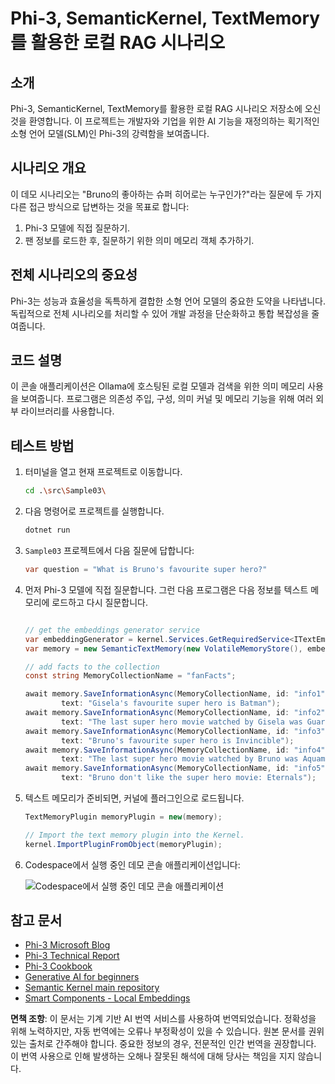 # Phi-3, SemanticKernel, TextMemory를 활용한 로컬 RAG 시나리오

## 소개

Phi-3, SemanticKernel, TextMemory를 활용한 로컬 RAG 시나리오 저장소에 오신 것을 환영합니다. 이 프로젝트는 개발자와 기업을 위한 AI 기능을 재정의하는 획기적인 소형 언어 모델(SLM)인 Phi-3의 강력함을 보여줍니다.

## 시나리오 개요

이 데모 시나리오는 "Bruno의 좋아하는 슈퍼 히어로는 누구인가?"라는 질문에 두 가지 다른 접근 방식으로 답변하는 것을 목표로 합니다:

1. Phi-3 모델에 직접 질문하기.
2. 팬 정보를 로드한 후, 질문하기 위한 의미 메모리 객체 추가하기.

## 전체 시나리오의 중요성

Phi-3는 성능과 효율성을 독특하게 결합한 소형 언어 모델의 중요한 도약을 나타냅니다. 독립적으로 전체 시나리오를 처리할 수 있어 개발 과정을 단순화하고 통합 복잡성을 줄여줍니다.

## 코드 설명

이 콘솔 애플리케이션은 Ollama에 호스팅된 로컬 모델과 검색을 위한 의미 메모리 사용을 보여줍니다. 프로그램은 의존성 주입, 구성, 의미 커널 및 메모리 기능을 위해 여러 외부 라이브러리를 사용합니다.

## 테스트 방법

1. 터미널을 열고 현재 프로젝트로 이동합니다.

    ```bash
    cd .\src\Sample03\
    ```

1. 다음 명령어로 프로젝트를 실행합니다.

    ```bash
    dotnet run
    ```

1. `Sample03` 프로젝트에서 다음 질문에 답합니다:

    ```csharp
    var question = "What is Bruno's favourite super hero?"
    ```

1. 먼저 Phi-3 모델에 직접 질문합니다. 그런 다음 프로그램은 다음 정보를 텍스트 메모리에 로드하고 다시 질문합니다.

    ```csharp

    // get the embeddings generator service
    var embeddingGenerator = kernel.Services.GetRequiredService<ITextEmbeddingGenerationService>();
    var memory = new SemanticTextMemory(new VolatileMemoryStore(), embeddingGenerator);    

    // add facts to the collection
    const string MemoryCollectionName = "fanFacts";
    
    await memory.SaveInformationAsync(MemoryCollectionName, id: "info1", 
            text: "Gisela's favourite super hero is Batman");
    await memory.SaveInformationAsync(MemoryCollectionName, id: "info2", 
            text: "The last super hero movie watched by Gisela was Guardians of the Galaxy Vol 3");
    await memory.SaveInformationAsync(MemoryCollectionName, id: "info3", 
            text: "Bruno's favourite super hero is Invincible");
    await memory.SaveInformationAsync(MemoryCollectionName, id: "info4", 
            text: "The last super hero movie watched by Bruno was Aquaman II");
    await memory.SaveInformationAsync(MemoryCollectionName, id: "info5", 
            text: "Bruno don't like the super hero movie: Eternals");    
    ```

1. 텍스트 메모리가 준비되면, 커널에 플러그인으로 로드됩니다.

    ```csharp
    TextMemoryPlugin memoryPlugin = new(memory);
    
    // Import the text memory plugin into the Kernel.
    kernel.ImportPluginFromObject(memoryPlugin);    
    ```

1. Codespace에서 실행 중인 데모 콘솔 애플리케이션입니다:

    ![Codespace에서 실행 중인 데모 콘솔 애플리케이션](../../../../../../../md/07.Labs/CsharpOllamaCodeSpaces/src/Sample03/img/10RAGPhi3.gif)

## 참고 문서

- [Phi-3 Microsoft Blog](https://aka.ms/phi3blog-april)
- [Phi-3 Technical Report](https://aka.ms/phi3-tech-report)
- [Phi-3 Cookbook](https://aka.ms/Phi-3CookBook)
- [Generative AI for beginners](https://github.com/microsoft/generative-ai-for-beginners)
- [Semantic Kernel main repository](https://github.com/microsoft/semantic-kernel)
- [Smart Components - Local Embeddings](https://github.com/dotnet-smartcomponents/smartcomponents/blob/main/docs/local-embeddings.md)

**면책 조항**:
이 문서는 기계 기반 AI 번역 서비스를 사용하여 번역되었습니다. 정확성을 위해 노력하지만, 자동 번역에는 오류나 부정확성이 있을 수 있습니다. 원본 문서를 권위 있는 출처로 간주해야 합니다. 중요한 정보의 경우, 전문적인 인간 번역을 권장합니다. 이 번역 사용으로 인해 발생하는 오해나 잘못된 해석에 대해 당사는 책임을 지지 않습니다.